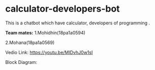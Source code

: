 # calculator-developers-bot
This is a chatbot which have calculator, developers of programming .

**Team mates:**
1.Mohidhin(18pa1a0594)

2.Mohana(18pa1a0569)

Vedio Link:
https://youtu.be/MIDvhJ0w1sI

Block Diagram:
